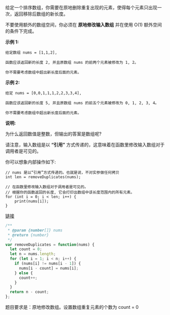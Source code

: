 给定一个排序数组，你需要在原地删除重复出现的元素，使得每个元素只出现一次，返回移除后数组的新长度。

不要使用额外的数组空间，你必须在 **原地修改输入数组** 并在使用 O(1) 额外空间的条件下完成。

**示例 1:**
```
给定数组 nums = [1,1,2], 

函数应该返回新的长度 2, 并且原数组 nums 的前两个元素被修改为 1, 2。 

你不需要考虑数组中超出新长度后面的元素。
```

**示例 2:**
```
给定 nums = [0,0,1,1,1,2,2,3,3,4],

函数应该返回新的长度 5, 并且原数组 nums 的前五个元素被修改为 0, 1, 2, 3, 4。

你不需要考虑数组中超出新长度后面的元素。
```

**说明:**

为什么返回数值是整数，但输出的答案是数组呢?

请注意，输入数组是以 **“引用”** 方式传递的，这意味着在函数里修改输入数组对于调用者是可见的。

你可以想象内部操作如下:
```
// nums 是以“引用”方式传递的。也就是说，不对实参做任何拷贝
int len = removeDuplicates(nums);

// 在函数里修改输入数组对于调用者是可见的。
// 根据你的函数返回的长度, 它会打印出数组中该长度范围内的所有元素。
for (int i = 0; i < len; i++) {
    print(nums[i]);
}
```

[链接](https://leetcode-cn.com/problems/remove-duplicates-from-sorted-array)

```js
/**
 * @param {number[]} nums
 * @return {number}
 */
var removeDuplicates = function(nums) {
  let count = 0;
  let n = nums.length;
  for (let i = 1; i < n; i++) {
    if (nums[i] != nums[i - 1]) {
      nums[i - count] = nums[i];
    } else {
      count++;
    }
  }
  return n - count;
};
```

题目要求是：原地修改数组。设置数组重复元素的个数为 count = 0